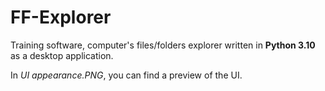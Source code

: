 # FF-Explorer
Training software, computer's files/folders explorer written in **Python 3.10** as a desktop application.

In *UI appearance.PNG*, you can find a preview of the UI.
